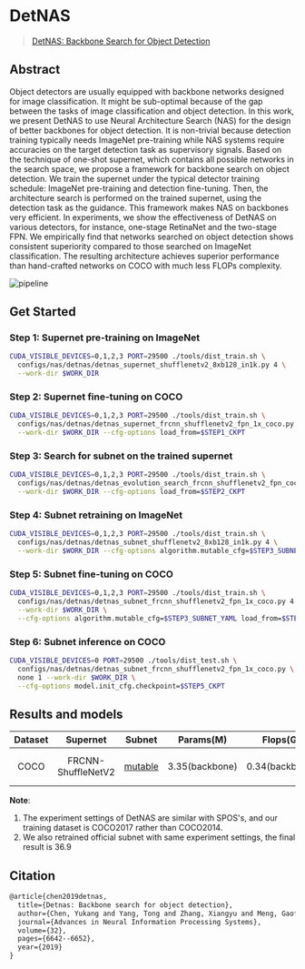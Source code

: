 # DetNAS

> [DetNAS: Backbone Search for Object Detection](https://arxiv.org/abs/1903.10979)

<!-- [ALGORITHM] -->

## Abstract

Object detectors are usually equipped with backbone networks designed for image classification. It might be sub-optimal because of the gap between the tasks of image classification and object detection. In this work, we present DetNAS to use Neural Architecture Search (NAS) for the design of better backbones for object detection. It is non-trivial because detection training typically needs ImageNet pre-training while NAS systems require accuracies on the target detection task as supervisory signals. Based on the technique of one-shot supernet, which contains all possible networks in the search space, we propose a framework for backbone search on object detection. We train the supernet under the typical detector training schedule: ImageNet pre-training and detection fine-tuning. Then, the architecture search is performed on the trained supernet, using the detection task as the guidance. This framework makes NAS on backbones very efficient. In experiments, we show the effectiveness of DetNAS on various detectors, for instance, one-stage RetinaNet and the two-stage FPN. We empirically find that networks searched on object detection shows consistent superiority compared to those searched on ImageNet classification. The resulting architecture achieves superior performance than hand-crafted networks on COCO with much less FLOPs complexity.

![pipeline](https://user-images.githubusercontent.com/88702197/187425296-64baa22a-9422-46cd-bd95-47e3e5707f75.jpg)

## Get Started

### Step 1: Supernet pre-training on ImageNet

```bash
CUDA_VISIBLE_DEVICES=0,1,2,3 PORT=29500 ./tools/dist_train.sh \
  configs/nas/detnas/detnas_supernet_shufflenetv2_8xb128_in1k.py 4 \
  --work-dir $WORK_DIR
```

### Step 2: Supernet fine-tuning on COCO

```bash
CUDA_VISIBLE_DEVICES=0,1,2,3 PORT=29500 ./tools/dist_train.sh \
  configs/nas/detnas/detnas_supernet_frcnn_shufflenetv2_fpn_1x_coco.py 4 \
  --work-dir $WORK_DIR --cfg-options load_from=$STEP1_CKPT
```

### Step 3: Search for subnet on the trained supernet

```bash
CUDA_VISIBLE_DEVICES=0,1,2,3 PORT=29500 ./tools/dist_train.sh \
  configs/nas/detnas/detnas_evolution_search_frcnn_shufflenetv2_fpn_coco.py 4 \
  --work-dir $WORK_DIR --cfg-options load_from=$STEP2_CKPT
```

### Step 4: Subnet retraining on ImageNet

```bash
CUDA_VISIBLE_DEVICES=0,1,2,3 PORT=29500 ./tools/dist_train.sh \
  configs/nas/detnas/detnas_subnet_shufflenetv2_8xb128_in1k.py 4 \
  --work-dir $WORK_DIR --cfg-options algorithm.mutable_cfg=$STEP3_SUBNET_YAML  # or modify the config directly
```

### Step 5: Subnet fine-tuning on COCO

```bash
CUDA_VISIBLE_DEVICES=0,1,2,3 PORT=29500 ./tools/dist_train.sh \
  configs/nas/detnas/detnas_subnet_frcnn_shufflenetv2_fpn_1x_coco.py 4 \
  --work-dir $WORK_DIR \
  --cfg-options algorithm.mutable_cfg=$STEP3_SUBNET_YAML load_from=$STEP4_CKPT  # or modify the config directly
```

### Step 6: Subnet inference on COCO

```bash
CUDA_VISIBLE_DEVICES=0 PORT=29500 ./tools/dist_test.sh \
  configs/nas/detnas/detnas_subnet_frcnn_shufflenetv2_fpn_1x_coco.py \
  none 1 --work-dir $WORK_DIR \
  --cfg-options model.init_cfg.checkpoint=$STEP5_CKPT
```

## Results and models

| Dataset |      Supernet      |                                                                                                              Subnet                                                                                                               |   Params(M)    |    Flops(G)    | mAP  |                           Config                            |                                                                                                                                                                                                                                                                                                               Download                                                                                                                                                                                                                                                                                                               |     Remarks      |
| :-----: | :----------------: | :-------------------------------------------------------------------------------------------------------------------------------------------------------------------------------------------------------------------------------: | :------------: | :------------: | :--: | :---------------------------------------------------------: | :----------------------------------------------------------------------------------------------------------------------------------------------------------------------------------------------------------------------------------------------------------------------------------------------------------------------------------------------------------------------------------------------------------------------------------------------------------------------------------------------------------------------------------------------------------------------------------------------------------------------------------: | :--------------: |
|  COCO   | FRCNN-ShuffleNetV2 | [mutable](https://download.openmmlab.com/mmrazor/v0.1/nas/detnas/detnas_subnet_frcnn_shufflenetv2_fpn_1x_coco/detnas_subnet_frcnn_shufflenetv2_fpn_1x_coco_bbox_backbone_flops-0.34M_mAP-37.5_20211222-67fea61f_mutable_cfg.yaml) | 3.35(backbone) | 0.34(backbone) | 37.5 | [config](./detnas_subnet_frcnn_shufflenetv2_fpn_1x_coco.py) | [pretrain](https://download.openmmlab.com/mmrazor/v0.1/nas/detnas/detnas_subnet_frcnn_shufflenetv2_fpn_1x_coco/detnas_subnet_shufflenetv2_8xb128_in1k_acc-74.08_20211223-92e9b66a.pth) \|[model](https://download.openmmlab.com/mmrazor/v0.1/nas/detnas/detnas_subnet_frcnn_shufflenetv2_fpn_1x_coco/detnas_subnet_frcnn_shufflenetv2_fpn_1x_coco_bbox_backbone_flops-0.34M_mAP-37.5_20211222-67fea61f.pth) \| [log](https://download.openmmlab.com/mmrazor/v0.1/nas/detnas/detnas_subnet_frcnn_shufflenetv2_fpn_1x_coco/detnas_subnet_frcnn_shufflenetv2_fpn_1x_coco_bbox_backbone_flops-0.34M_mAP-37.5_20211222-67fea61f.log.json) | MMRazor searched |

**Note**:

1. The experiment settings of DetNAS are similar with SPOS's, and our training dataset is COCO2017 rather than COCO2014.
2. We also retrained official subnet with same experiment settings, the final result is 36.9

## Citation

```latex
@article{chen2019detnas,
  title={Detnas: Backbone search for object detection},
  author={Chen, Yukang and Yang, Tong and Zhang, Xiangyu and Meng, Gaofeng and Xiao, Xinyu and Sun, Jian},
  journal={Advances in Neural Information Processing Systems},
  volume={32},
  pages={6642--6652},
  year={2019}
}
```
